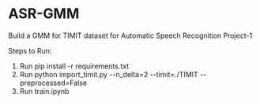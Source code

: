 # ASR-GMM
Build a GMM for TIMIT dataset for Automatic Speech Recognition Project-1

Steps to Run:
1. Run pip install -r requirements.txt
2. Run python import_timit.py --n_delta=2 --timit=./TIMIT --preprocessed=False
3. Run train.ipynb
